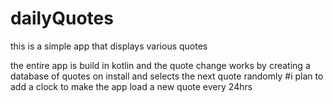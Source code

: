 # dailyQuotes
this is a simple app that displays various quotes

the entire app is build in kotlin and the quote change works by creating a 
database of quotes on install and selects the next quote randomly
#i plan to add a clock to make the app load a new quote every 24hrs
